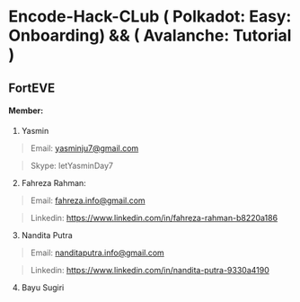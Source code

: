# Encode-Hack-CLub ( Polkadot: Easy: Onboarding) && ( Avalanche: Tutorial )

## FortEVE

#### Member:

1. Yasmin 
> Email: yasminju7@gmail.com

> Skype:  letYasminDay7

2. Fahreza Rahman: 

> Email: fahreza.info@gmail.com

> Linkedin: https://www.linkedin.com/in/fahreza-rahman-b8220a186

3. Nandita Putra 

> Email: nanditaputra.info@gmail.com

> Linkedin: https://www.linkedin.com/in/nandita-putra-9330a4190

4. Bayu Sugiri
